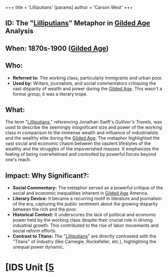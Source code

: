 +++
 title = 'Lilliputians'
[params]
	author = 'Carson West'
+++
## ID: The "[Lilliputians](./../lilliputians/)" Metaphor in [Gilded Age](./../gilded-age/) Analysis

## When: 1870s-1900 ([Gilded Age](./../gilded-age/))

## Who:
* **Referred to:**  The working class, particularly immigrants and urban poor.
* **Used by:**  Writers, journalists, and social commentators critiquing the vast disparity of wealth and power during the [Gilded Age](./../gilded-age/).  This wasn't a formal group; it was a literary trope.

## What:
The term "[Lilliputians](./../lilliputians/)," referencing Jonathan Swift's *Gulliver's Travels*, was used to describe the seemingly insignificant size and power of the working class in comparison to the immense wealth and influence of industrialists and the wealthy elite during the [Gilded Age](./../gilded-age/).  The metaphor highlighted the vast social and economic chasm between the opulent lifestyles of the wealthy and the struggles of the impoverished masses.  It emphasizes the feeling of being overwhelmed and controlled by powerful forces beyond one's reach.

## Impact: Why Significant?:
* **Social Commentary:** The metaphor served as a powerful critique of the social and economic inequalities inherent in [Gilded Age](./../gilded-age/) America.
* **Literary Device:** It became a recurring motif in literature and journalism of the era, capturing the public sentiment about the growing disparity between the rich and the poor.
* **Historical Context:**  It underscores the lack of political and economic power held by the working class despite their crucial role in driving industrial growth.  This contributed to the rise of labor movements and social reform efforts.
* **Contrast to Titans:**  The "[Lilliputians](./../lilliputians/)" are directly contrasted with the "Titans" of industry (like Carnegie, Rockefeller, etc.), highlighting the unequal power dynamic.



# [IDS Unit [[5](./../ids-unit-[[5/)
